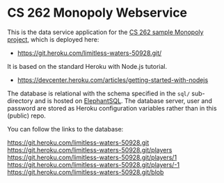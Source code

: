 # CS 262 Monopoly Webservice

This is the data service application for the 
[CS 262 sample Monopoly project](https://github.com/calvin-cs262-organization/monopoly-project),
 which is deployed here:
          
- <https://git.heroku.com/limitless-waters-50928.git/>

It is based on the standard Heroku with Node.js tutorial.

- <https://devcenter.heroku.com/articles/getting-started-with-nodejs>  

The database is relational with the schema specified in the `sql/` sub-directory
and is hosted on [ElephantSQL](https://www.elephantsql.com/). The database server,
user and password are stored as Heroku configuration variables rather than in this 
(public) repo.

You can follow the links to the database:

https://git.heroku.com/limitless-waters-50928.git
https://git.heroku.com/limitless-waters-50928.git/players
https://git.heroku.com/limitless-waters-50928.git/players/1
https://git.heroku.com/limitless-waters-50928.git/players/-1
https://git.heroku.com/limitless-waters-50928.git/blob
 
